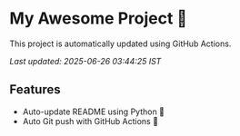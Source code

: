 # My Awesome Project 🚀

This project is automatically updated using GitHub Actions.

_Last updated: 2025-06-26 03:44:25 IST_

## Features
- Auto-update README using Python 🐍
- Auto Git push with GitHub Actions 🤖
